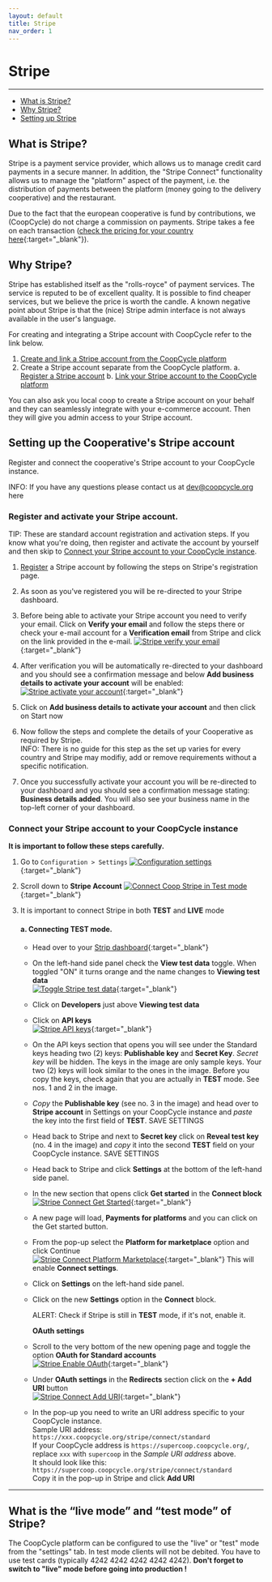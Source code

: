 ```yaml
---
layout: default
title: Stripe
nav_order: 1
---
```


# Stripe

---

- [What is Stripe?](#what-is-stripe)
- [Why Stripe?](#why-stripe)
- [Setting up Stripe](#setting-up-stripe)

## What is Stripe?

Stripe is a payment service provider, which allows us to manage credit card payments in a secure manner. In addition, the "Stripe Connect" functionality allows us to manage the "platform" aspect of the payment, i.e. the distribution of payments between the platform (money going to the delivery cooperative) and the restaurant.

Due to the fact that the european cooperative is fund by contributions, we (CoopCycle) do not charge a commission on payments. Stripe takes a fee on each transaction ([check the pricing for your country here](https://stripe.com/pricing){:target="\_blank"}).

## Why Stripe?

Stripe has established itself as the "rolls-royce" of payment services. The service is reputed to be of excellent quality. It is possible to find cheaper services, but we believe the price is worth the candle. A known negative point about Stripe is that the (nice) Stripe admin interface is not always available in the user's language.

For creating and integrating a Stripe account with CoopCycle refer to the link below.

1. [Create and link a Stripe account from the CoopCycle platform](/en/admin/restaurants/general-settings/#payment-%EF%B8%8F)
2. Create a Stripe account separate from the CoopCycle platform.
   a. [Register a Stripe account](https://dashboard.stripe.com/register)
   b. [Link your Stripe account to the CoopCycle platform]()

<div class="alert alert-info">
    You can also ask you local coop to create a Stripe account on your behalf and they can seamlessly integrate with your e-commerce account. Then they will give you admin access to your Stripe account.
</div>

## Setting up the Cooperative's Stripe account

<div class="alert alert-info" role="alert">
Register and connect the cooperative's Stripe account to your CoopCycle instance.
</div>

<span class="badge badge-info">INFO:</span><span> If you have any questions please contact us at dev@coopcycle.org here</span>

### Register and activate your Stripe account.

<span class="badge badge-info">TIP:</span><span> These are standard account registration and activation steps. If you know what you're doing, then register and activate the account by yourself and then skip to <a href="#connect-your-stripe-account-to-your-coopcycle-instance">Connect your Stripe account to your CoopCycle instance</a>.</span>

1. [Register](https://dashboard.stripe.com/register) a Stripe account by following the steps on Stripe's registration page.
2. As soon as you've registered you will be re-directed to your Stripe dashboard.
3. Before being able to activate your Stripe account you need to verify your email. Click on **Verify your email** and follow the steps there or check your e-mail account for a **Verification email** from Stripe and click on the link provided in the e-mail.
   [![Stripe verify your email](/assets/images/stripeVerifyYourEmail.png)](/assets/images/stripeVerifyYourEmail.png){:target="\_blank"}
4. After verification you will be automatically re-directed to your dashboard and you should see a confirmation message and below **Add business details to activate your account** will be enabled:
   [![Stripe activate your account](/assets/images/stripeActivateYourAccount.png)](/assets/images/stripeActivateYourAccount.png){:target="\_blank"}

5. Click on **Add business details to activate your account** and then click on <span class="badge badge-primary">Start now <i class="fas fa-arrow-right"></i></span>
6. Now follow the steps and complete the details of your Cooperative as required by Stripe.<br>
   <span class="badge badge-info">INFO:</span><span> There is no guide for this step as the set up varies for every country and Stripe may modifiy, add or remove requirements without a specific notification.</span>
7. Once you successfully activate your account you will be re-directed to your dashboard and you should see a confirmation message stating: **Business details added**. You will also see your business name in the top-left corner of your dashboard.

### Connect your Stripe account to your CoopCycle instance

<div class="alert alert-warning" role="alert">
<strong>It is important to follow these steps carefully.</strong>
</div>

1. Go to `Configuration > Settings`
   [![Configuration settings](/assets/images/configurationSettings.png)](/assets/images/configurationSettings.png){:target="\_blank"}
2. Scroll down to **Stripe Account**
   [![Connect Coop Stripe in Test mode](/assets/images/connectCoopStripeTestMode.png)](/assets/images/connectCoopStripeTestMode.png){:target="\_blank"}
3. It is important to connect Stripe in both **TEST** and **LIVE** mode

   #### a. Connecting **TEST** mode.

   - Head over to your [Strip dashboard](https://dashboard.stripe.com/dashboard){:target="\_blank"}

   - On the left-hand side panel check the **View test data** toggle. When toggled "ON" it turns orange and the name changes to **Viewing test data**<br>
     [![Toggle Stripe test data](/assets/images/toggleStripeViewTestData.png)](/assets/images/toggleStripeViewTestData.png){:target="\_blank"}

   - Click on **Developers** just above **Viewing test data**

   - Click on **API keys**<br>
     [![Stripe API keys](/assets/images/stripeAPIkeys.png)](/assets/images/stripeAPIkeys.png){:target="\_blank"}

   - On the API keys section that opens you will see under the Standard keys heading two (2) keys: **Publishable key** and **Secret Key**. _Secret key_ will be hidden.
     The keys in the image are only sample keys. Your two (2) keys will look similar to the ones in the image.
     Before you copy the keys, check again that you are actually in **TEST** mode. See nos. 1 and 2 in the image.

   - _Copy_ the **Publishable key** (see no. 3 in the image) and head over to **Stripe account** in Settings on your CoopCycle instance and _paste_ the key into the first field of **TEST**.
     <span class="badge badge-primary">SAVE SETTINGS</span>

   - Head back to Stripe and next to **Secret key** click on **Reveal test key** (no. 4 in the image) and _copy_ it into the second **TEST** field on your CoopCycle instance.
     <span class="badge badge-primary">SAVE SETTINGS</span>

   - Head back to Stripe and click **Settings** at the bottom of the left-hand side panel.

   - In the new section that opens click **Get started** in the **Connect block**<br>
     [![Stripe Connect Get Started](/assets/images/stripeConnectGetStarted.png)](/assets/images/stripeConnectGetStarted.png){:target="\_blank"}

   - A new page will load, **Payments for platforms** and you can click on the <span class="badge badge-primary">Get started</span> button.

   - From the pop-up select the **Platform for marketplace** option and click <span class="badge badge-primary">Continue <i class="fas fa-arrow-right"></i></span><br>
     [![Stripe Connect Platform Marketplace](/assets/images/stripeConnectPlatformMarketplace.png)](/assets/images/stripeConnectPlatformMarketplace.png){:target="\_blank"}
     This will enable **Connect settings**.

   - Click on **Settings** on the left-hand side panel.

   - Click on the new **Settings** option in the **Connect** block.

     <span class="badge badge-warning">ALERT:</span><span> Check if Stripe is still in <strong>TEST</strong> mode, if it's not, enable it.</span>

     **OAuth settings**

   - Scroll to the very bottom of the new opening page and toggle the option **OAuth for Standard accounts**<br>
     [![Stripe Enable OAuth](/assets/images/stripeEnableOAuth.png)](/assets/images/stripeEnableOAuth.png){:target="\_blank"}

   - Under **OAuth settings** in the **Redirects** section click on the **+ Add URI** button<br>
     [![Stripe Connect Add URI](/assets/images/stripeConnectAddURI.png)](/assets/images/stripeConnectAddURI.png){:target="\_blank"}

   - In the pop-up you need to write an URI address specific to your CoopCycle instance.<br>
     Sample URI address:
     `https://xxx.coopcycle.org/stripe/connect/standard` <br>
     If your CoopCycle address is `https://supercoop.coopcycle.org/`, replace `xxx` with `supercoop` in the *Sample URI address* above.<br>
     It should look like this:
     `https://supercoop.coopcycle.org/stripe/connect/standard`<br>
     Copy it in the pop-up in Stripe and click **Add URI**
---

## What is the “live mode” and “test mode” of Stripe?

The CoopCycle platform can be configured to use the "live" or "test" mode from the "settings" tab. In test mode clients will not be debited. You have to use test cards (typically 4242 4242 4242 4242 4242). **Don't forget to switch to "live" mode before going into production !**
